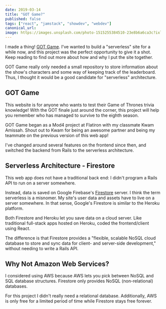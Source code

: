 ```yaml
---
date: 2019-03-14
title: "GOT Game?"
published: false
tags: ["react", "jamstack", "showdev", "webdev"]
canonical_url:
image: https://images.unsplash.com/photo-1515255384510-23e8b6a6ca3c?ixlib=rb-1.2.1&ixid=eyJhcHBfaWQiOjEyMDd9&auto=format&fit=crop&w=889&q=80%20889w,%20https://images.unsplash.com/photo-1515255384510-23e8b6a6ca3c?ixlib=rb-1.2.1&ixid=eyJhcHBfaWQiOjEyMDd9&auto=format&fit=crop&w=1189&q=80%201189w
---
```


I made a thing! [GOT Game](https://got-game.netlify.com/). I've wanted to build a "serverless" site for a while now, and this project was the perfect opportunity to give it a shot. Keep reading to find out more about how and why I put the site together.

GOT Game really only needed a small repository to store information about the show's characters and some way of keeping track of the leaderboard. Thus, I thought it would be a good candidate for "serverless" architecture.

## GOT Game

This website is for anyone who wants to test their Game of Thrones trivia knowledge! With the GOT finale just around the corner, this project will help you remember who has managed to survive to the eighth season.

GOT Game began as a Mod4 project at Flatiron with my classmate Kwam Amissah. Shout out to Kwam for being an awesome partner and being my teammate on the previous version of this web app!

I've changed around several features on the frontend since then, and switched the backend from Rails to the serverless architecture.

## Serverless Architecture - Firestore

This web app does not have a traditional back end: I didn't program a Rails API to run on a server somewhere.

Instead, data is saved on Google Firebase's [Firestore](https://firebase.google.com/docs/firestore/) server. I think the term serverless is a misnomer. My site's user data and assets have to live on a server somewhere. In that sense, Google's Firestore is similar to the Heroku platform.

Both Firestore and Heroku let you save data on a cloud server. Like traditional full-stack apps hosted on Heroku, coded the frontend/client using React.

The difference is that Firestore provides a "flexible, scalable NoSQL cloud database to store and sync data for client- and server-side development," without needing to write a Rails API.

## Why Not Amazon Web Services?

I considered using AWS because AWS lets you pick between NoSQL and SQL database structures. Firestore only provides NoSQL (non-relational) databases.

For this project I didn't really need a relational database. Additionally, AWS is only free for a limited period of time while Firestore stays free forever.
